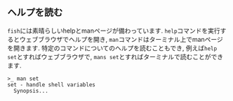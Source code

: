 ## ヘルプを読む

`fish`には素晴らしいhelpとmanページが備わっています.
`help`コマンドを実行するとウェブブラウザでヘルプを開き, `man`コマンドはターミナル上でmanページを開きます.
特定のコマンドについてのヘルプを読むこともでき, 例えば`help set`とすればウェブブラウザで,
`mans set`とすればターミナルで読むことができます.

```fish
>_ man set
set - handle shell variables
  Synopsis...
```
